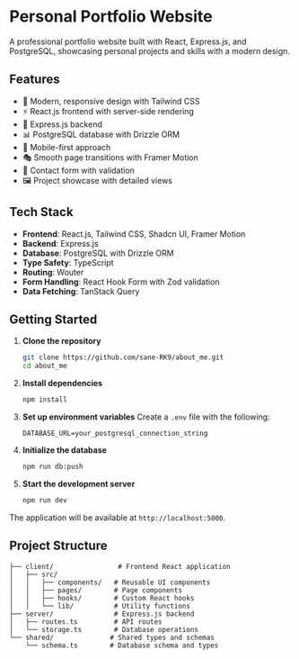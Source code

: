 # Personal Portfolio Website

A professional portfolio website built with React, Express.js, and PostgreSQL, showcasing personal projects and skills with a modern design.

## Features

- 🎨 Modern, responsive design with Tailwind CSS
- ⚡ React.js frontend with server-side rendering
- 🔧 Express.js backend
- 📊 PostgreSQL database with Drizzle ORM
- 📱 Mobile-first approach
- 🎭 Smooth page transitions with Framer Motion
- 📝 Contact form with validation
- 🖼️ Project showcase with detailed views

## Tech Stack

- **Frontend**: React.js, Tailwind CSS, Shadcn UI, Framer Motion
- **Backend**: Express.js
- **Database**: PostgreSQL with Drizzle ORM
- **Type Safety**: TypeScript
- **Routing**: Wouter
- **Form Handling**: React Hook Form with Zod validation
- **Data Fetching**: TanStack Query

## Getting Started

1. **Clone the repository**
   ```bash
   git clone https://github.com/sane-RK9/about_me.git
   cd about_me
   ```

2. **Install dependencies**
   ```bash
   npm install
   ```

3. **Set up environment variables**
   Create a `.env` file with the following:
   ```
   DATABASE_URL=your_postgresql_connection_string
   ```

4. **Initialize the database**
   ```bash
   npm run db:push
   ```

5. **Start the development server**
   ```bash
   npm run dev
   ```

The application will be available at `http://localhost:5000`.

## Project Structure

```
├── client/                # Frontend React application
│   ├── src/
│   │   ├── components/   # Reusable UI components
│   │   ├── pages/        # Page components
│   │   ├── hooks/        # Custom React hooks
│   │   └── lib/          # Utility functions
├── server/               # Express.js backend
│   ├── routes.ts         # API routes
│   └── storage.ts        # Database operations
└── shared/              # Shared types and schemas
    └── schema.ts        # Database schema and types

 
 
